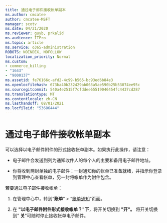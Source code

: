 ```yaml
---
title: 通过电子邮件接收帐单副本
ms.author: cmcatee
author: cmcatee-MSFT
manager: scotv
ms.date: 04/21/2020
ms.reviewer: guyb, prkalid
ms.audience: ITPro
ms.topic: article
ms.service: o365-administration
ROBOTS: NOINDEX, NOFOLLOW
localization_priority: Normal
ms.custom:
- commerce_billing
- "1643"
- "9000137"
ms.assetid: fe76166c-afd2-4c99-b565-bc93ed6b84e3
ms.openlocfilehash: 673ba40b232429ab063a5ae590b25b53074ee95c
ms.sourcegitcommit: 540a4e2515f7cfddee65519046454fc4437cd287
ms.translationtype: MT
ms.contentlocale: zh-CN
ms.lasthandoff: 08/01/2021
ms.locfileid: "53686444"
---
```

# <a name="receive-copy-of-your-billing-statement-in-email"></a>通过电子邮件接收帐单副本

可以选择以电子邮件附件的形式接收帐单副本。如果执行此操作，请注意：
  
- 电子邮件会发送到列为通知收件人的每个人的主要和备用电子邮件地址。

- 你将收到两封单独的电子邮件：一封通知你的帐单已准备就绪，并指示你登录到管理中心查看帐单，另一封将帐单作为附件包含。

若要通过电子邮件接收帐单：
  
1. 在管理中心中，转到“**账单**” \> “[账单通知](https://go.microsoft.com/fwlink/p/?linkid=853212)”页面。

2. 在 **"以电子邮件附件形式接收帐单？"下**，将开关切换到 **"开"。** 将开关切换到" **关**"可随时停止接收帐单电子邮件。